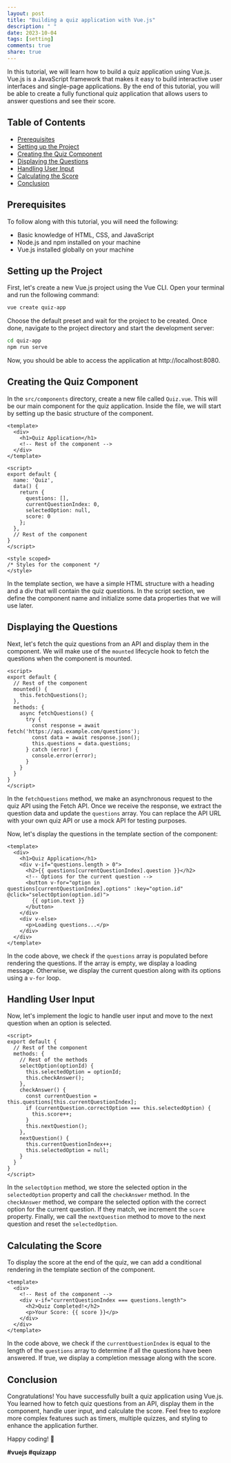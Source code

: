 ```yaml
---
layout: post
title: "Building a quiz application with Vue.js"
description: " "
date: 2023-10-04
tags: [setting]
comments: true
share: true
---
```


In this tutorial, we will learn how to build a quiz application using Vue.js. Vue.js is a JavaScript framework that makes it easy to build interactive user interfaces and single-page applications. By the end of this tutorial, you will be able to create a fully functional quiz application that allows users to answer questions and see their score.

## Table of Contents
- [Prerequisites](#prerequisites)
- [Setting up the Project](#setting-up-the-project)
- [Creating the Quiz Component](#creating-the-quiz-component)
- [Displaying the Questions](#displaying-the-questions)
- [Handling User Input](#handling-user-input)
- [Calculating the Score](#calculating-the-score)
- [Conclusion](#conclusion)

## Prerequisites
To follow along with this tutorial, you will need the following:
- Basic knowledge of HTML, CSS, and JavaScript
- Node.js and npm installed on your machine
- Vue.js installed globally on your machine

## Setting up the Project
First, let's create a new Vue.js project using the Vue CLI. Open your terminal and run the following command:

```bash
vue create quiz-app
```

Choose the default preset and wait for the project to be created. Once done, navigate to the project directory and start the development server:

```bash
cd quiz-app
npm run serve
```

Now, you should be able to access the application at http://localhost:8080.

## Creating the Quiz Component
In the `src/components` directory, create a new file called `Quiz.vue`. This will be our main component for the quiz application. Inside the file, we will start by setting up the basic structure of the component.

```vue
<template>
  <div>
    <h1>Quiz Application</h1>
    <!-- Rest of the component -->
  </div>
</template>

<script>
export default {
  name: 'Quiz',
  data() {
    return {
      questions: [],
      currentQuestionIndex: 0,
      selectedOption: null,
      score: 0
    };
  },
  // Rest of the component
}
</script>

<style scoped>
/* Styles for the component */
</style>
```

In the template section, we have a simple HTML structure with a heading and a div that will contain the quiz questions. In the script section, we define the component name and initialize some data properties that we will use later.

## Displaying the Questions
Next, let's fetch the quiz questions from an API and display them in the component. We will make use of the `mounted` lifecycle hook to fetch the questions when the component is mounted.

```vue
<script>
export default {
  // Rest of the component
  mounted() {
    this.fetchQuestions();
  },
  methods: {
    async fetchQuestions() {
      try {
        const response = await fetch('https://api.example.com/questions');
        const data = await response.json();
        this.questions = data.questions;
      } catch (error) {
        console.error(error);
      }
    }
  }
}
</script>
```

In the `fetchQuestions` method, we make an asynchronous request to the quiz API using the Fetch API. Once we receive the response, we extract the question data and update the `questions` array. You can replace the API URL with your own quiz API or use a mock API for testing purposes.

Now, let's display the questions in the template section of the component:

```vue
<template>
  <div>
    <h1>Quiz Application</h1>
    <div v-if="questions.length > 0">
      <h2>{{ questions[currentQuestionIndex].question }}</h2>
      <!-- Options for the current question -->
      <button v-for="option in questions[currentQuestionIndex].options" :key="option.id" @click="selectOption(option.id)">
        {{ option.text }}
      </button>
    </div>
    <div v-else>
      <p>Loading questions...</p>
    </div>
  </div>
</template>
```

In the code above, we check if the `questions` array is populated before rendering the questions. If the array is empty, we display a loading message. Otherwise, we display the current question along with its options using a `v-for` loop.

## Handling User Input
Now, let's implement the logic to handle user input and move to the next question when an option is selected.

```vue
<script>
export default {
  // Rest of the component
  methods: {
    // Rest of the methods
    selectOption(optionId) {
      this.selectedOption = optionId;
      this.checkAnswer();
    },
    checkAnswer() {
      const currentQuestion = this.questions[this.currentQuestionIndex];
      if (currentQuestion.correctOption === this.selectedOption) {
        this.score++;
      }
      this.nextQuestion();
    },
    nextQuestion() {
      this.currentQuestionIndex++;
      this.selectedOption = null;
    }
  }
}
</script>
```

In the `selectOption` method, we store the selected option in the `selectedOption` property and call the `checkAnswer` method. In the `checkAnswer` method, we compare the selected option with the correct option for the current question. If they match, we increment the `score` property. Finally, we call the `nextQuestion` method to move to the next question and reset the `selectedOption`.

## Calculating the Score
To display the score at the end of the quiz, we can add a conditional rendering in the template section of the component.

```vue
<template>
  <div>
    <!-- Rest of the component -->
    <div v-if="currentQuestionIndex === questions.length">
      <h2>Quiz Completed!</h2>
      <p>Your Score: {{ score }}</p>
    </div>
  </div>
</template>
```

In the code above, we check if the `currentQuestionIndex` is equal to the length of the `questions` array to determine if all the questions have been answered. If true, we display a completion message along with the score.

## Conclusion
Congratulations! You have successfully built a quiz application using Vue.js. You learned how to fetch quiz questions from an API, display them in the component, handle user input, and calculate the score. Feel free to explore more complex features such as timers, multiple quizzes, and styling to enhance the application further.

Happy coding! 🚀

**#vuejs #quizapp**